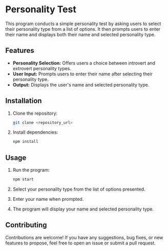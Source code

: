 # Personality Test

This program conducts a simple personality test by asking users to select their personality type from a list of options. It then prompts users to enter their name and displays both their name and selected personality type.

## Features

- **Personality Selection:** Offers users a choice between introvert and extrovert personality types.
- **User Input:** Prompts users to enter their name after selecting their personality type.
- **Output:** Displays the user's name and selected personality type.

## Installation

1. Clone the repository:

   ```bash
   git clone <repository_url>
   ```

2. Install dependencies:

   ```bash
   npm install
   ```

## Usage

1. Run the program:

   ```bash
   npm start
   ```

2. Select your personality type from the list of options presented.
3. Enter your name when prompted.
4. The program will display your name and selected personality type.

## Contributing

Contributions are welcome! If you have any suggestions, bug fixes, or new features to propose, feel free to open an issue or submit a pull request.

